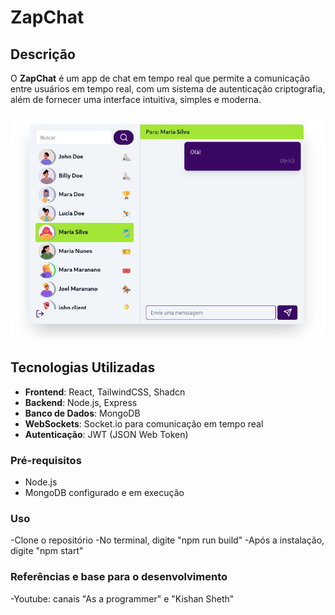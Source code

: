 # ZapChat

## Descrição

O **ZapChat** é um app de chat em tempo real que permite a comunicação entre usuários em tempo real, com um sistema de autenticação criptografia, além de fornecer uma interface intuitiva, simples e moderna.

<img src="./frontend/public/imagem_recortada.png" alt="Imagem do chat">

## Tecnologias Utilizadas

- **Frontend**: React, TailwindCSS, Shadcn
- **Backend**: Node.js, Express
- **Banco de Dados**: MongoDB
- **WebSockets**: Socket.io para comunicação em tempo real
- **Autenticação**: JWT (JSON Web Token)


### Pré-requisitos

- Node.js 
- MongoDB configurado e em execução

### Uso

-Clone o repositório
-No terminal, digite "npm run build"
-Após a instalação, digite "npm start" 


### Referências e base para o desenvolvimento

-Youtube: canais "As a programmer" e "Kishan Sheth"
